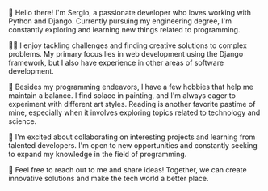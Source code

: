 👋 Hello there! I'm Sergio, a passionate developer who loves working with Python and Django. Currently pursuing my engineering degree, I'm constantly exploring and learning new things related to programming.

👨‍💻 I enjoy tackling challenges and finding creative solutions to complex problems. My primary focus lies in web development using the Django framework, but I also have experience in other areas of software development.

🎨 Besides my programming endeavors, I have a few hobbies that help me maintain a balance. I find solace in painting, and I'm always eager to experiment with different art styles. Reading is another favorite pastime of mine, especially when it involves exploring topics related to technology and science.

🌱 I'm excited about collaborating on interesting projects and learning from talented developers. I'm open to new opportunities and constantly seeking to expand my knowledge in the field of programming.

🤝 Feel free to reach out to me and share ideas! Together, we can create innovative solutions and make the tech world a better place.

<!--
**sergionvte/sergionvte** is a ✨ _special_ ✨ repository because its `README.md` (this file) appears on your GitHub profile.

Here are some ideas to get you started:

- 🔭 I’m currently working on ...
- 🌱 I’m currently learning ...
- 👯 I’m looking to collaborate on ...
- 🤔 I’m looking for help with ...
- 💬 Ask me about ...
- 📫 How to reach me: ...
- 😄 Pronouns: ...
- ⚡ Fun fact: ...
-->
